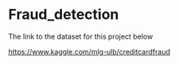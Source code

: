 # Fraud_detection

The link to the dataset for this project below

https://www.kaggle.com/mlg-ulb/creditcardfraud
